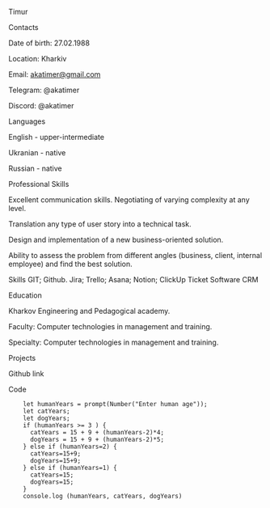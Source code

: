 Timur

Contacts

Date of birth: 27.02.1988

Location: Kharkiv

Email: akatimer@gmail.com

Telegram: @akatimer

Discord: @akatimer

Languages

English - upper-intermediate

Ukranian - native

Russian - native

Professional Skills

Excellent communication skills. Negotiating of varying complexity at any level.

Translation any type of user story into a technical task.

Design and implementation of a new business-oriented solution.

Ability to assess the problem from different angles (business, client, internal employee) and find the best solution.

Skills GIT; Github. Jira; Trello; Asana; Notion; ClickUp Ticket Software CRM

Education

Kharkov Engineering and Pedagogical academy.

Faculty: Computer technologies in management and training.

Specialty: Computer technologies in management and training.

Projects

Github link

Code

        let humanYears = prompt(Number("Enter human age"));
        let catYears;
        let dogYears;
        if (humanYears >= 3 ) {
          catYears = 15 + 9 + (humanYears-2)*4;
          dogYears = 15 + 9 + (humanYears-2)*5;
        } else if (humanYears=2) {
          catYears=15+9;
          dogYears=15+9;
        } else if (humanYears=1) {
          catYears=15;
          dogYears=15;
        }
        console.log (humanYears, catYears, dogYears)
